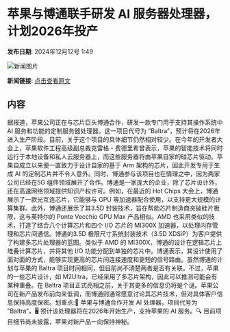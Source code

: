 # ​苹果与博通联手研发 AI 服务器处理器，计划2026年投产

**发布日期**: 2024年12月12号 1:49

![新闻图片](https://pic.chinaz.com/picmap/202301180937030627_0.jpg)

**新闻链接**: [点击查看原文](https://www.aibase.com/zh/news/13891)

## 内容

据报道，苹果公司正在与芯片巨头博通合作，研发一款专门用于支持其操作系统中 AI 服务和功能的定制服务器处理器。这一项目代号为 “Baltra”，预计将在2026年进入生产阶段。目前，关于这个项目的具体细节仍然相对较少。在今年的开发者大会上，苹果软件工程高级副总裁克雷格・费德里希曾表示，苹果的智能技术将同时运行于本地设备和私人云服务器上，而这些服务器将由苹果自家的硅芯片驱动。苹果自成立以来便一直致力于设计自家的基于 Arm 架构的芯片，因此开发专用于生成 AI 的定制芯片并不令人意外。同时，博通参与该项目也在情理之中，因为两家公司已经在5G 组件领域展开了合作。博通是一家庞大的企业，除了芯片设计外，还在高速网络领域提供知识产权许可。例如，在最近的 Hot Chips 大会上，博通展示了一款光互连芯片，它能够与 GPU 等加速器配合使用，以支持更大规模的计算集群。此外，博通还展示了其3.5D 封装技术，旨在帮助芯片制造商突破硅片极限，这与英特尔的 Ponte Vecchio GPU Max 产品相似。AMD 也采用类似的技术，打造了结合八个计算芯片和四个 I/O 芯片的 MI300X 加速器，以处理内存管理和芯片间通信。博通的3.5D 极限尺寸系统封装技术（3.5D XDSiP）为客户提供了构建多芯片处理器的蓝图。类似于 AMD 的 MI300X，博通的设计在逻辑芯片上堆叠计算芯片，并将其他 I/O 功能分配到单独的芯片中。博通表示，其设计使用了面对面的方式，能够实现更高的芯片间连接速度和更短的信号路由。虽然博通的计划与苹果的 Baltra 项目时间相同，但目前尚不清楚两者是否有关联。不过，苹果的一些芯片设计，如 M2Ultra，已经采用了多芯片架构，因此可以推测可能会有某种重叠。在 Baltra 项目正式亮相之前，关于其更多的信息仍将是个谜。苹果公司在新产品发布前向来低调，而博通则通常愿意讨论其芯片技术，但对具体客户信息保持高度保密。划重点:🌟 苹果与博通合作开发 AI 处理器，项目代号为 “Baltra”。🖥️ 预计该处理器将在2026年开始生产，支持苹果的 AI 服务。🔍 目前项目细节尚未披露，苹果对新产品一向保持神秘。
